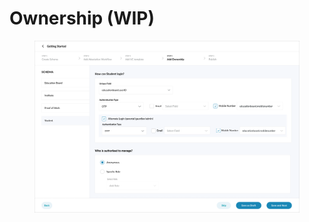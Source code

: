 # Ownership (WIP)

<figure><img src="../../../../.gitbook/assets/image (1) (1) (1).png" alt=""><figcaption></figcaption></figure>
